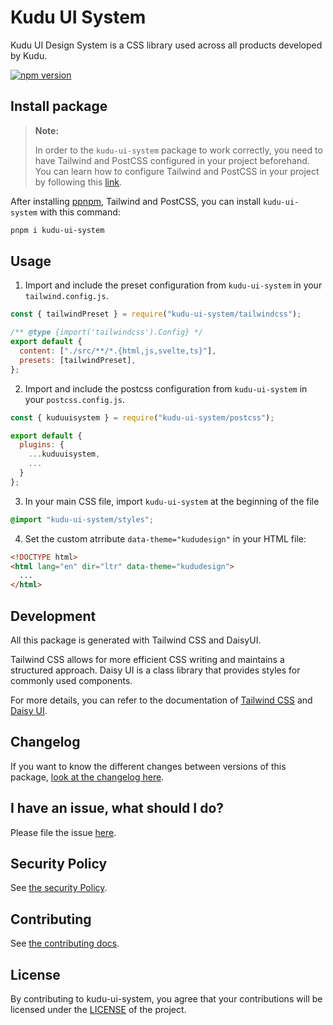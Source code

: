 # Kudu UI System

Kudu UI Design System is a CSS library used across all products developed by Kudu.

<a href="https://www.npmjs.com/package/kudu-ui-system"><img src="https://img.shields.io/npm/v/kudu-ui-system?style=flat&logo=npm" alt="npm version" /></a>

## Install package

> **Note:**
>
> In order to the `kudu-ui-system` package to work correctly, you need to
> have Tailwind and PostCSS configured in your project beforehand.
> You can learn how to configure Tailwind and PostCSS in your project
> by following this [link](https://tailwindcss.com/docs/installation).

After installing [ppnpm](https://pnpm.io/installation), Tailwind and PostCSS, you can install `kudu-ui-system` with this command:

```sh
pnpm i kudu-ui-system
```

## Usage

1. Import and include the preset configuration from `kudu-ui-system` in your `tailwind.config.js`.

```js
const { tailwindPreset } = require("kudu-ui-system/tailwindcss");

/** @type {import('tailwindcss').Config} */
export default {
  content: ["./src/**/*.{html,js,svelte,ts}"],
  presets: [tailwindPreset],
};
```

2. Import and include the postcss configuration from `kudu-ui-system` in your `postcss.config.js`.

```js
const { kuduuisystem } = require("kudu-ui-system/postcss");

export default {
  plugins: {
    ...kuduuisystem,
    ...
  }
};
```

3. In your main CSS file, import `kudu-ui-system` at the beginning of the file

```css
@import "kudu-ui-system/styles";
```

4. Set the custom atrribute `data-theme="kududesign"` in your HTML file:

```html
<!DOCTYPE html>
<html lang="en" dir="ltr" data-theme="kududesign">
  ...
</html>
```

## Development

All this package is generated with Tailwind CSS and DaisyUI.

Tailwind CSS allows for more efficient CSS writing and maintains a structured
approach. Daisy UI is a class library that provides styles for commonly used components.

For
more details, you can refer to the documentation of [Tailwind CSS](https://tailwindcss.com/docs/utility-first) and [Daisy UI](https://daisyui.com/docs/use/).

## Changelog

If you want to know the different changes between versions of this package,
[look at the changelog here](https://github.com/kudu-consultant/kudu-ui-system/CHANGELOG.md).

## I have an issue, what should I do?

Please file the issue [here](https://github.com/kudu-consultant/kudu-ui-system/issues/new).

## Security Policy

See [the security Policy](https://github.com/kudu-consultant/kudu-ui-system/SECURITY.md).

## Contributing

See [the contributing docs](https://github.com/kudu-consultant/kudu-ui-system/CONTRIBUTING.md).

## License

By contributing to kudu-ui-system, you agree that your contributions will be licensed
under the [LICENSE](https://github.com/kudu-consultant/kudu-ui-system/blob/main/LICENSE) of the project.
